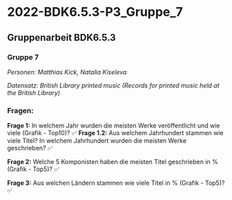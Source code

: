# 2022-BDK6.5.3-P3_Gruppe_7
## Gruppenarbeit BDK6.5.3
### Gruppe 7

*Personen: Matthias Kick, Natalia Kiseleva*

*Datensatz: British Library printed music (Records for printed music held at the British Library)*

### Fragen:

**Frage 1:** In welchem Jahr wurden die meisten Werke veröffentlicht und wie viele (Grafik - Top10)? ✅
**Frage 1.2:** Aus welchem Jahrhundert stammen wie viele Titel? In welchem Jahrhundert wurden die meisten Werke geschrieben? ✅

**Frage 2:** Welche 5 Komponisten haben die meisten Titel geschrieben in % (Grafik - Top5)?  ✅

**Frage 3:** Aus welchen Ländern stammen wie viele Titel in % (Grafik - Top5)?  ✅

